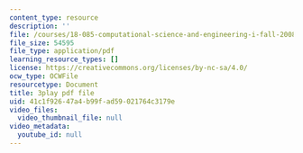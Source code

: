 ```yaml
---
content_type: resource
description: ''
file: /courses/18-085-computational-science-and-engineering-i-fall-2008/41c1f92647a4b99fad59021764c3179e_GQbq9G__--Y.pdf
file_size: 54595
file_type: application/pdf
learning_resource_types: []
license: https://creativecommons.org/licenses/by-nc-sa/4.0/
ocw_type: OCWFile
resourcetype: Document
title: 3play pdf file
uid: 41c1f926-47a4-b99f-ad59-021764c3179e
video_files:
  video_thumbnail_file: null
video_metadata:
  youtube_id: null
---
```

